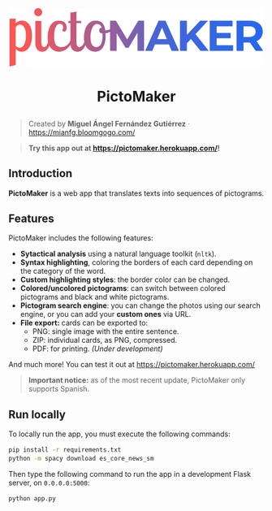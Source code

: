 <p align="center">
    <img src="./static/img/logos/logo-dark.png" width="500px">
</p>

<h1 align="center"><p align="center">PictoMaker</h1></h1>

> Created by **Miguel Ángel Fernández Gutiérrez** · https://mianfg.bloomgogo.com/

> **Try this app out at <https://pictomaker.herokuapp.com/>!**

## Introduction

**PictoMaker** is a web app that translates texts into sequences of pictograms.

## Features

PictoMaker includes the following features:

* **Sytactical analysis** using a natural language toolkit (`nltk`).
* **Syntax highlighting**, coloring the borders of each card depending on the category of the word.
* **Custom highlighting styles**: the border color can be changed.
* **Colored/uncolored pictograms**: can switch between colored pictograms and black and white pictograms.
* **Pictogram search engine**: you can change the photos using our search engine, or you can add your **custom ones** via URL.
* **File export:** cards can be exported to:
  * PNG: single image with the entire sentence.
  * ZIP: individual cards, as PNG, compressed.
  * PDF: for printing. _(Under development)_

And much more! You can test it out at <https://pictomaker.herokuapp.com/>

> **Important notice:** as of the most recent update, PictoMaker only supports Spanish.

## Run locally

To locally run the app, you must execute the following commands:

```bash
pip install -r requirements.txt
python -m spacy download es_core_news_sm
```

Then type the following command to run the app in a development Flask server, on `0.0.0.0:5000`:

```bash
python app.py
```